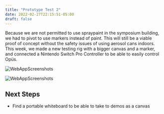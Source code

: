 ```yaml
---
title: "Prototype Test 2"
date: 2022-02-27T22:15:51-05:00
draft: false
---
```


Because we are not permitted to use spraypaint in the symposium building, we had to pivot to use markers instead of paint. This will still be a viable proof of concept without the safety issues of using aerosol cans indoors. 
This week, we made a new testing rig with a bigger canvas and a marker, and connected a Nintendo Switch Pro Controller to be able to easily control Opüs. 

![WebAppScreenshots](/blog/WebApp/prototype_test_2_1.png)

![WebAppScreenshots](/blog/WebApp/prototype_test_2_2.png)

Next Steps
-----
* Find a portable whiteboard to be able to take to demos as a canvas
